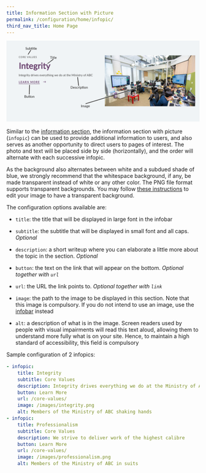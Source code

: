 ```yaml
---
title: Information Section with Picture
permalink: /configuration/home/infopic/
third_nav_title: Home Page
---
```

![Screenshot of an information section with picture with componenets labelled](/images/config/home-infopic.png)

Similar to the [information section](/configuration/home/infobar/), the information section with picture (`infopic`) can be used to provide additional information to users, and also serves as another opportunity to direct users to pages of interest. The photo and text will be placed side by side (horizontally), and the order will alternate with each successive infopic.

As the background also alternates between white and a subdued shade of blue, we strongly recommend that the whitespace background, if any, be made transparent instead of white or any other color. The PNG file format supports transparent backgrounds. You may follow [these instructions](https://go.gov.sg/k9m2bc) to edit your image to have a transparent background.

The configuration options available are:

* `title`: the title that will be displayed in large font in the infobar

* `subtitle`: the subtitle that will be displayed in small font and all caps. *Optional*

* `description`: a short writeup where you can elaborate a little more about the topic in the section. *Optional*

* `button`: the text on the link that will appear on the bottom. *Optional together with `url`*

* `url`: the URL the link points to. *Optional together with `link`*

* `image`: the path to the image to be displayed in this section. Note that this image is compulsory. If you do not intend to use an image, use the [infobar](/configuration/home/infobar/) instead

* `alt`: a description of what is in the image. Screen readers used by people with visual impairments will read this text aloud, allowing them to understand more fully what is on your site. Hence, to maintain a high standard of accessibility, this field is compulsory

Sample configuration of 2 infopics:

```yml
- infopic:
    title: Integrity
    subtitle: Core Values
    description: Integrity drives everything we do at the Ministry of ABC
    button: Learn More
    url: /core-values/
    image: /images/integrity.png
    alt: Members of the Ministry of ABC shaking hands
- infopic:
    title: Professionalism
    subtitle: Core Values
    description: We strive to deliver work of the highest calibre
    button: Learn More
    url: /core-values/
    image: /images/professionalism.png
    alt: Members of the Ministry of ABC in suits
```